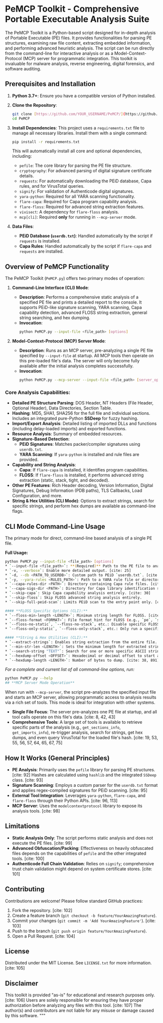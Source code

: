 # **PeMCP Toolkit - Comprehensive Portable Executable Analysis Suite**

The PeMCP Toolkit is a Python-based script designed for in-depth analysis of Portable Executable (PE) files. It provides functionalities for parsing PE structures, examining raw file content, extracting embedded information, and performing advanced heuristic analysis. The script can be run directly from the command-line for interactive analysis or as a Model-Context-Protocol (MCP) server for programmatic integration. This toolkit is invaluable for malware analysis, reverse engineering, digital forensics, and software auditing.

## **Prerequisites and Installation**

1.  **Python 3.7+**: Ensure you have a compatible version of Python installed.
2.  **Clone the Repository**:
    ```bash
    git clone [https://github.com/YOUR_USERNAME/PeMCP/](https://github.com/YOUR_USERNAME/PeMCP/) # Replace with your actual repository URL
    cd PeMCP
    ```
3.  **Install Dependencies**: This project uses a `requirements.txt` file to manage all necessary libraries. Install them with a single command:
    ```bash
    pip install -r requirements.txt
    ```
    This will automatically install all core and optional dependencies, including:
    * `pefile`: The core library for parsing the PE file structure.
    * `cryptography`: For advanced parsing of digital signature certificate details.
    * `requests`: For automatically downloading the PEiD database, Capa rules, and for VirusTotal queries.
    * `signify`: For validation of Authenticode digital signatures.
    * `yara-python`: Required for all YARA scanning functionality.
    * `flare-capa`: Required for Capa program capability analysis.
    * `flare-floss`: Required for advanced string extraction features.
    * `vivisect`: A dependency for `flare-floss` analysis.
    * `mcp[cli]`: Required **only** for running in `--mcp-server` mode.

4.  **Data Files**:
    * **PEiD Database (`userdb.txt`)**: Handled automatically by the script if `requests` is installed.
    * **Capa Rules**: Handled automatically by the script if `flare-capa` and `requests` are installed.

## **Overview of PeMCP Functionality**

The PeMCP Toolkit (`PeMCP.py`) offers two primary modes of operation:

1.  **Command-Line Interface (CLI) Mode**:
    * **Description**: Performs a comprehensive static analysis of a specified PE file and prints a detailed report to the console. It supports PEiD-like signature scanning, YARA scanning, Capa capability detection, advanced FLOSS string extraction, general string searching, and hex dumping.
    * **Invocation**:
        ```bash
        python PeMCP.py --input-file <file_path> [options]
        ```

2.  **Model-Context-Protocol (MCP) Server Mode**:
    * **Description**: Runs as an MCP server, pre-analyzing a single PE file specified by `--input-file` at startup. All MCP tools then operate on this pre-loaded file's data. The server will only become fully available after the initial analysis completes successfully.
    * **Invocation**:
        ```bash
        python PeMCP.py --mcp-server --input-file <file_path> [server_options]
        ```

### **Core Analysis Capabilities**:

* **Detailed PE Structure Parsing**: DOS Header, NT Headers (File Header, Optional Header), Data Directories, Section Table.
* **Hashing**: MD5, SHA1, SHA256 for the full file and individual sections. Includes an integrated pure-Python **SSDeep** for fuzzy hashing.
* **Import/Export Analysis**: Detailed listing of imported DLLs and functions (including delay-loaded imports) and exported functions.
* **Resource Analysis**: Summary of embedded resources.
* **Signature-Based Detection**:
    * **PEiD Signatures**: Matches packer/compiler signatures using `userdb.txt`.
    * **YARA Scanning**: If `yara-python` is installed and rule files are provided.
* **Capability and String Analysis**:
    * **Capa**: If `flare-capa` is installed, it identifies program capabilities.
    * **FLOSS**: If `flare-floss` is installed, it performs advanced string extraction (static, stack, tight, and decoded).
* **Other PE Features**: Rich Header decoding, Version Information, Digital Signatures, Debug Information (PDB paths), TLS Callbacks, Load Configuration, and more.
* **String & Hex Utilities (CLI Mode)**: Options to extract strings, search for specific strings, and perform hex dumps are available as command-line flags.

## **CLI Mode Command-Line Usage**

The primary mode for direct, command-line based analysis of a single PE file.

**Full Usage:**
```bash
python PeMCP.py --input-file <file_path> [options]
* `--input-file <file_path>`: **(Required)** Path to the PE file to analyze. [cite: 24]
* `-v, --verbose`: Enable more detailed output. [cite: 25]
* `-d, --db <PATH_TO_USERDB>`: Custom path to PEiD `userdb.txt`. [cite: 26]
* `-y, --yara-rules <RULES_PATH>`: Path to a YARA rule file or directory. [cite: 28]
* `--capa-rules-dir <PATH>`: Directory containing Capa rule files. [cite: 29]
* `--capa-sigs-dir <PATH>`: Directory for Capa library identification signature files.
* `--skip-capa`: Skip Capa capability analysis entirely. [cite: 30]
* `--skip-floss`: Skip FLOSS advanced string analysis entirely.
* `--skip-full-peid-scan`: Limits PEiD scan to the entry point only. [cite: 31]

#### **FLOSS Specific Options (CLI):**
* `--floss-min-length <LENGTH>`: Minimum string length for FLOSS. [cite: 863]
* `--floss-format <FORMAT>`: File format hint for FLOSS (e.g., `pe`, `sc32`, `sc64`). [cite: 864]
* `--floss-no-static`, `--floss-no-stack`, etc.: Disable specific FLOSS string extraction methods. [cite: 874]
* `--floss-only-static`, `--floss-only-stack`, etc.: Only run a specific FLOSS extraction method. [cite: 874]

#### **String & Hex Utilities (CLI):**
* `--extract-strings`: Enables string extraction from the entire file. [cite: 33, 891]
* `--min-str-len <LENGTH>`: Sets the minimum length for extracted strings (default: 5). [cite: 34, 891]
* `--search-string "TEXT"`: Search for one or more specific ASCII strings. [cite: 36, 891]
* `--hexdump-offset <OFFSET>`: Hexadecimal or decimal offset to start a hex dump. [cite: 37, 891]
* `--hexdump-length <LENGTH>`: Number of bytes to dump. [cite: 38, 891]
```
*For a complete and current list of all command-line options, run:*
```bash
python PeMCP.py --help
## **MCP Server Mode Operation**
```
When run with `--mcp-server`, the script pre-analyzes the specified input file and starts an MCP server, allowing programmatic access to analysis results via a rich set of tools. This mode is ideal for integration with other systems.

* **Single File Focus**: The server pre-analyzes one PE file at startup, and all tool calls operate on this file's data. [cite: 8, 42, 43]
* **Comprehensive Tools**: A large set of tools is available to retrieve specific parts of the analysis (e.g., `get_sections_info`, `get_imports_info`), re-trigger analysis, search for strings, get hex dumps, and even query VirusTotal for the loaded file's hash. [cite: 19, 53, 55, 56, 57, 64, 65, 67, 75]

## **How It Works (General Principles)**

* **PE Analysis**: Primarily uses the `pefile` library for parsing PE structures. [cite: 92] Hashes are calculated using `hashlib` and the integrated `SSDeep` class. [cite: 93]
* **Signature Scanning**: Employs a custom parser for the `userdb.txt` format and applies regex-compiled signatures for PEiD scanning. [cite: 95]
* **External Tool Integration**: Leverages `yara-python`, `flare-capa`, and `flare-floss` through their Python APIs. [cite: 96, 113]
* **MCP Server**: Uses the `modelcontextprotocol` library to expose its analysis tools. [cite: 98]

## **Limitations**

* **Static Analysis Only**: The script performs static analysis and does not execute the PE files. [cite: 99]
* **Advanced Obfuscation/Packing**: Effectiveness on heavily obfuscated files depends on the capabilities of `pefile` and the other integrated tools. [cite: 100]
* **Authenticode Full Chain Validation**: Relies on `signify`; comprehensive trust chain validation might depend on system certificate stores. [cite: 101]

## **Contributing**

Contributions are welcome! Please follow standard GitHub practices:

1.  Fork the repository. [cite: 102]
2.  Create a feature branch (`git checkout -b feature/YourAmazingFeature`).
3.  Commit your changes (`git commit -m 'Add YourAmazingFeature'`). [cite: 103]
4.  Push to the branch (`git push origin feature/YourAmazingFeature`).
5.  Open a Pull Request. [cite: 104]

## **License**

Distributed under the MIT License. See `LICENSE.txt` for more information. [cite: 105]

## **Disclaimer**

This toolkit is provided "as-is" for educational and research purposes only. [cite: 106] Users are solely responsible for ensuring they have proper authorization before analyzing any files with this tool. [cite: 107] The author(s) and contributors are not liable for any misuse or damage caused by this software.
"""
